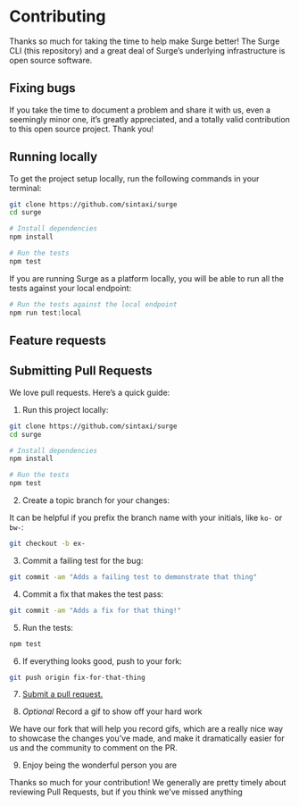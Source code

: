 # Contributing

Thanks so much for taking the time to help make Surge better! The Surge CLI (this repository) and a great deal of Surge’s underlying infrastructure is open source software.

## Fixing bugs

If you take the time to document a problem and share it with us, even a seemingly minor one, it’s greatly appreciated, and a totally valid contribution to this open source project. Thank you!

## Running locally

To get the project setup locally, run the following commands in your terminal:

```sh
git clone https://github.com/sintaxi/surge
cd surge

# Install dependencies
npm install

# Run the tests
npm test
```

If you are running Surge as a platform locally, you will be able to run all the tests against your local endpoint:

```sh
# Run the tests against the local endpoint
npm run test:local
```

## Feature requests

## Submitting Pull Requests

We love pull requests. Here’s a quick guide:

1. Run this project locally:

  ```sh
  git clone https://github.com/sintaxi/surge
  cd surge

  # Install dependencies
  npm install

  # Run the tests
  npm test
  ```

2. Create a topic branch for your changes:

  It can be helpful if you prefix the branch name with your initials, like `ko-` or `bw-`:

  ```sh
  git checkout -b ex-

  ```
3. Commit a failing test for the bug:

  ```sh
  git commit -am "Adds a failing test to demonstrate that thing"
  ```

4. Commit a fix that makes the test pass:

  ```sh
  git commit -am "Adds a fix for that thing!"
  ```

5. Run the tests:

  ```sh
  npm test
  ```

6. If everything looks good, push to your fork:

  ```sh
  git push origin fix-for-that-thing
  ```

7. [Submit a pull request.](https://help.github.com/articles/creating-a-pull-request)

8. _Optional_ Record a gif to show off your hard work

  We have our fork that will help you record gifs, which are a really nice way to showcase the changes you’ve made, and make it dramatically easier for us and the community to comment on the PR.

9. Enjoy being the wonderful person you are

  Thanks so much for your contribution! We generally are pretty timely about reviewing Pull Requests, but if you think we’ve missed anything 
